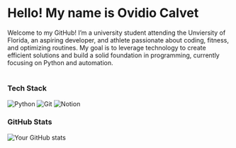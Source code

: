 # Hello! My name is Ovidio Calvet

Welcome to my GitHub! I’m a university student attending the Unviersity of Florida, an aspiring developer, and athlete passionate<bk> 
about coding, fitness, and optimizing routines. My goal is to leverage technology to create efficient solutions and build a solid<bk> 
foundation in programming, currently focusing on Python and automation.<bk> 

#

### Tech Stack
![Python](https://img.shields.io/badge/Python-3776AB?style=flat&logo=python&logoColor=white) 
![Git](https://img.shields.io/badge/Git-F7DF1E?style=flat&logo=git&logoColor=black)
![Notion](https://img.shields.io/badge/Notion-000000?style=flat&logo=notion&logoColor=white)

### GitHub Stats
![Your GitHub stats](https://github-readme-stats.vercel.app/api?username=yourusername&show_icons=true&theme=radical)
